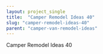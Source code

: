 ```yaml
---
layout: project_single
title:  "Camper Remodel Ideas 40"
slug: "camper-remodel-ideas-40"
parent: "camper-van-remodel-ideas"
---
```

Camper Remodel Ideas 40